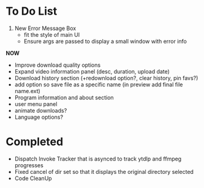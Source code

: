 # To Do List
1. New Error Message Box
    - fit the style of main UI
    - Ensure args are passed to display a small window with error info


**NOW**
- Improve download quality options
- Expand video information panel (desc, duration, upload date)
- Download history section (+redownload option?, clear history, pin favs?)
- add option so save file as a specific name (in preview add final file name.ext)
- Program information and about section
- user menu panel
- animate downloads?
- Language options?

# Completed
- Dispatch Invoke Tracker that is asynced to track ytdlp and ffmpeg progresses
- Fixed cancel of dir set so that it displays the original directory selected
- Code CleanUp